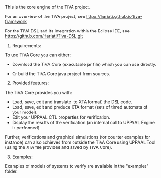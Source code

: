 This is the core engine of the TiVA project.

For an overview of the TiVA project, see https://hariati.github.io/tiva-framework

For the TiVA DSL and its integration within the Eclipse IDE, see https://github.com/Hariati/Tiva-DSL.git

1. Requirements:

To use TiVA Core you can either: 

- Download the TiVA Core (executable jar file) which you can use directly.

- Or build the TiVA Core java project from sources.

2. Provided features:

The TiVA Core provides you with:

- Load, save, edit and translate (to XTA format) the DSL code.
- Load, save, edit and produce XTA format (sets of timed automata of your model).
- Edit your UPPAAL CTL properties for verification.
- Display the results of the verification (an internal call to UPPAAL Engine is performed).

Further, verifications and graphical simulations (for counter examples for instance) can also achieved from outside the TiVA Core using UPPAAL Tool (using the XTA file provided and saved by TiVA Core).

3. Examples:

Examples of models of systems to verify are available in the "examples" folder.